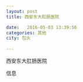 ```yaml
--- 
layout: post 
title: 西安东大肛肠医院

date:   2016-05-03 13:39:56 
categories: 其他  
city: 包头
  
--- 
```

   
西安东大肛肠医院

信息


